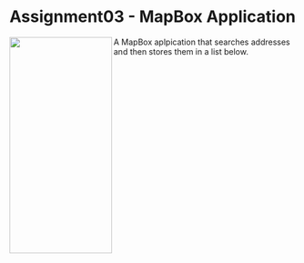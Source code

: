 # Assignment03 - MapBox Application
<a href="url"><img src="https://user-images.githubusercontent.com/37219813/81034446-0d4c8a00-8e4c-11ea-8a2f-103b941230d8.jpg" align="left" height="380" width="180" ></a>
A MapBox aplpication that searches addresses and then stores them in a list below.
